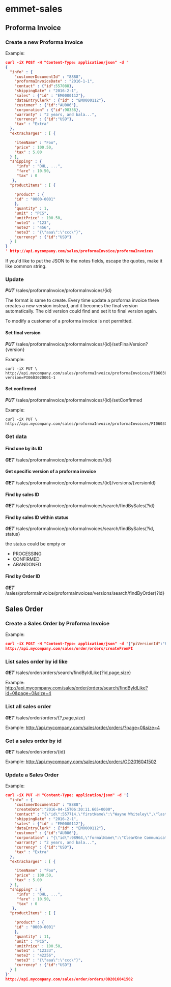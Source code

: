 # emmet-sales
## Proforma Invoice
### Create a new Proforma Invoice
Example:
```json
curl -iX POST -H "Content-Type: application/json" -d '
{
  "info" : {
    "customerDocumentId" : "8888",
    "proformaInvoiceDate" : "2016-1-1",
    "contact" : {"id":557088},
    "shippingDate" : "2016-2-1",
    "sales" : {"id" : "EM0000112"},
    "dataEntryClerk" : {"id" : "EM0000112"},
    "customer" : {"id":"AU006"},
    "corporation" : {"id":98336},
    "warranty" : "2 years, and bala...",
    "currency" : {"id":"USD"},
    "tax" : "Extra"
  },
  "extraCharges" : [ {

    "itemName" : "Foo",
    "price" : 100.50,
    "tax" : 5.00
  } ],
  "shipping" : {
     "info" : "DHL, ...",
     "fare" : 10.50,
     "tax" : 0
   },
  "productItems" : [ {

    "product" : {
    "id" : "0000-0001"
    },
    "quantity" : 1,
    "unit" : "PCS",
    "unitPrice" : 100.50,
    "note1" : "123",
    "note2" : "456",
    "note3" : "{\"aaa\":\"ccc\"}",
    "currency" : {"id":"USD"}
  } ]
}
' http://api.mycompany.com/sales/proformaInvoice/proformaInvoices
```
If you'd like to put the JSON to the notes fields, escape the quotes, make it like common string.
### Update
***PUT*** /sales/proformaInvoice/proformaInvoices/{id}

The format is same to create. Every time update a proforma invoice there creates a new version instead, and it becomes the final version automatically. The old version could find and set it to final version again.

To modify a customer of a proforma invoice is not permitted.

#### Set final version
***PUT*** /sales/proformaInvoice/proformaInvoices/{id}/setFinalVersion?{version}

Example:
```
curl -iX PUT \
http://api.mycompany.com/sales/proformaInvoice/proformaInvoices/PI0603020001/setFinalVersion?version=PI0603020001-1
```
#### Set confirmed

***PUT*** /sales/proformaInvoice/proformaInvoices/{id}/setConfirmed

Example:
```
curl -iX PUT \
http://api.mycompany.com/sales/proformaInvoice/proformaInvoices/PI0603020001/setConfirmed
```

### Get data
#### Find one by its ID
***GET*** /sales/proformaInvoice/proformaInvoices/{id}

#### Get specific version of a proforma invoice
***GET*** /sales/proformaInvoice/proformaInvoices/{id}/versions/{versionId}


#### Find by sales ID

***GET*** /sales/proformaInvoice/proformaInvoices/search/findBySales{?id}

#### Find by sales ID within status
***GET*** /sales/proformaInvoice/proformaInvoices/search/findBySales{?id, status}

the status could be empty or
* PROCESSING
* CONFIRMED
* ABANDONED


#### Find by Order ID

***GET*** /sales/proformaInvoice/proformaInvoices/versions/search/findByOrder{?id}

## Sales Order
### Create a Sales Order by Proforma Invoice
Example:
```json
curl -iX POST -H "Content-Type: application/json" -d '{"piVersionId":"PI1603150002-2"}'
http://api.mycompany.com/sales/order/orders/createFromPI
```

### List sales order by id like
***GET*** /sales/order/orders/search/findByIdLike{?id,page,size}

Example:
http://api.mycompany.com/sales/order/orders/search/findByIdLike?id=0&page=0&size=4


### List all sales order
***GET*** /sales/order/orders/{?,page,size}

Example:
http://api.mycompany.com/sales/order/orders/?page=0&size=4

### Get a sales order by id
***GET*** /sales/order/orders/{id}

Example:
http://api.mycompany.com/sales/order/orders/OD2016041502

### Update a Sales Order
Example:
```json
curl -iX PUT -H "Content-Type: application/json" -d '{
  "info" : {
    "customerDocumentId" : "8888",
    "createDate":"2016-04-15T06:30:11.665+0000",
    "contact" : "{\"id\":557714,\"firstName\":\"Wayne Whiteley\",\"lastName\":null}",
    "shippingDate" : "2016-2-1",
    "sales" : {"id" : "EM0000112"},
    "dataEntryClerk" : {"id" : "EM0000112"},
    "customer" : {"id":"AU006"},
    "corporation" : "{\"id\":98964,\"formalName\":\"ClearOne Communications \"}",
    "warranty" : "2 years, and bala...",
    "currency" : {"id":"USD"},
    "tax" : "Extra"
  },
  "extraCharges" : [ {

    "itemName" : "Foo",
    "price" : 100.50,
    "tax" : 5.00
  } ],
  "shipping" : {
     "info" : "DHL, ...",
     "fare" : 10.50,
     "tax" : 0
   },
  "productItems" : [ {

    "product" : {
    "id" : "0000-0001"
    },
    "quantity" : 11,
    "unit" : "PCS",
    "unitPrice" : 100.50,
    "note1" : "12333",
    "note2" : "42256",
    "note3" : "{\"aaa\":\"ccc\"}",
    "currency" : {"id":"USD"}
  } ]
}'
http://api.mycompany.com/sales/order/orders/OD2016041502
```
